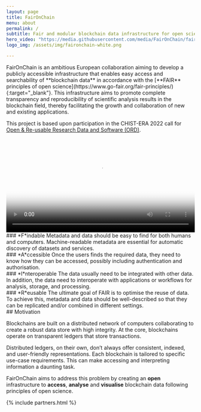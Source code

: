 ```yaml
---
layout: page
title: FairOnChain
menu: about
permalink: /
subtitle: Fair and modular blockchain data infrastructure for open science and society
hero_video: "https://media.githubusercontent.com/media/FairOnChain/faironchain.github.io/main/assets/video/grid.mp4"
logo_img: /assets/img/faironchain-white.png

---
```


<div class="wrapper text-center" markdown="1">
FairOnChain is an ambitious European collaboration aiming to develop a publicly accessible infrastructure that enables easy access and searchability of **blockchain data** in accordance with the [**FAIR** principles of open science](https://www.go-fair.org/fair-principles/){:target="_blank"}. This infrastructure aims to promote complete transparency and reproducibility of scientific analysis results in the blockchain field, thereby facilitating the growth and collaboration of new and existing applications.

This project is based upon participation in the CHIST-ERA 2022 call for <a href="https://www.chistera.eu/call-ord-announcement" target="_blank">Open & Re-usable Research Data and Software (ORD)</a>.
</div>

<div class="wrapper">
  <video controls width="100%" poster="/assets/video/placeholder.png">
    <source src="https://media.githubusercontent.com/media/FairOnChain/faironchain.github.io/main/assets/video/FairOnChain.mp4" type="video/mp4" />
  </video>
</div>

<div class="wrapper" markdown="1">
<div class="col-1-of-2 text-center" markdown="1">
<span class="la la-compass"></span>
### *F*indable
Metadata and data should be easy to find for both humans and computers. Machine-readable metadata are essential for automatic discovery of datasets and services.
</div>

<div class="col-1-of-2 text-center" markdown="1">
<span class="la la-universal-access"></span>
### *A*ccessible
Once the users finds the required data, they need to know how they can be accessed, possibly including authentication and authorisation.
</div>

<div class="col-1-of-2 text-center" markdown="1">
<!-- span class="la la-project-diagram"></span -->
<!-- span class="la la-plug"></span -->
<span class="la la-handshake"></span>
### *I*nteroperable
The data usually need to be integrated with other data. In addition, the data need to interoperate with applications or workflows for analysis, storage, and processing.
</div>

<div class="col-1-of-2 text-center" markdown="1">
<span class="la la-recycle"></span>
### *R*eusable
The ultimate goal of FAIR is to optimise the reuse of data. To achieve this, metadata and data should be well-described so that they can be replicated and/or combined in different settings.
</div>
</div>


<div class="blue-bg">
<div class="wrapper text-center" markdown="1">
## Motivation

Blockchains are built on a distributed network of computers collaborating to create a robust
data store with high integrity.
At the core, blockchains operate on transparent ledgers that store transactions.

Distributed ledgers, on their own, don’t always offer consistent, indexed, and user-friendly representations. 
Each blockchain is tailored to specific use-case requirements.
This can make accessing and interpreting information a daunting task.

FairOnChain aims to address this problem by creating an **open** infrastructure to **access**, **analyse** and **visualise** blockchain data following principles of open science.
</div>
</div>

{% include partners.html %}
